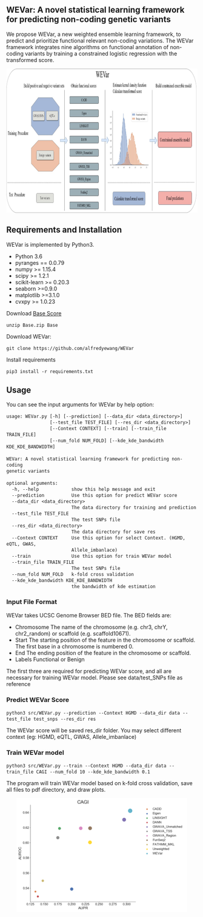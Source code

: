 ## WEVar: A novel statistical learning framework for predicting non-coding genetic variants

We propose WEVar, a new weighted ensemble learning framework, to predict and prioritize functional relevant non-coding variations. The WEVar framework integrates nine algorithms on functional annotation of non-coding variants by training a constrained logistic regression with the transformed score.
<center>

<div align=center><img width="1200" height="380" src="https://raw.githubusercontent.com/alfredyewang/WEVar/master/doc/WEVAR.jpg"/></div>
</center>  



## Requirements and Installation

WEVar is implemented by Python3.

- Python 3.6
- pyranges == 0.0.79
- numpy >= 1.15.4
- scipy >= 1.2.1
- scikit-learn >= 0.20.3
- seaborn >=0.9.0
- matplotlib >=3.1.0
- cvxpy >= 1.0.23

Download [Base Score](https://indiana-my.sharepoint.com/personal/yw146_iu_edu/_layouts/15/onedrive.aspx?id=%2Fpersonal%2Fyw146%5Fiu%5Fedu%2FDocuments%2FBase%2Ezip&parent=%2Fpersonal%2Fyw146%5Fiu%5Fedu%2FDocuments&originalPath=aHR0cHM6Ly9pbmRpYW5hLW15LnNoYXJlcG9pbnQuY29tLzp1Oi9nL3BlcnNvbmFsL3l3MTQ2X2l1X2VkdS9FVlZ3N3FFckNXSkZsMVhHTkVTSnN4Z0JtU0dqV0JWN1ZESXV1czZsNWZJdmZRP3J0aW1lPWgzVHg5VFFTMkVn)

```
unzip Base.zip Base
```


Download WEVar:
```
git clone https://github.com/alfredyewang/WEVar
```
Install requirements
```
pip3 install -r requirements.txt
```
## Usage
You can see the input arguments for WEVar by help option:

```
usage: WEVar.py [-h] [--prediction] [--data_dir <data_directory>]
                [--test_file TEST_FILE] [--res_dir <data_directory>]
                [--Context CONTEXT] [--train] [--train_file TRAIN_FILE]
                [--num_fold NUM_FOLD] [--kde_kde_bandwidth KDE_KDE_BANDWIDTH]

WEVar: A novel statistical learning framework for predicting non-coding
genetic variants

optional arguments:
  -h, --help            show this help message and exit
  --prediction          Use this option for predict WEVar score
  --data_dir <data_directory>
                        The data directory for training and prediction
  --test_file TEST_FILE
                        The test SNPs file
  --res_dir <data_directory>
                        The data directory for save res
  --Context CONTEXT     Use this option for select Context. (HGMD, eQTL, GWAS,
                        Allele_imbanlace)
  --train               Use this option for train WEVar model
  --train_file TRAIN_FILE
                        The test SNPs file
  --num_fold NUM_FOLD   k-fold cross validation
  --kde_kde_bandwidth KDE_KDE_BANDWIDTH
                        the bandwidth of kde estimation

```

### Input File Format
WEVar takes UCSC Genome Browser BED file. The BED fields are:

- Chromosome  The name of the chromosome (e.g. chr3, chrY, chr2_random) or scaffold (e.g. scaffold10671).
- Start The starting position of the feature in the chromosome or scaffold. The first base in a chromosome is numbered 0.
- End The ending position of the feature in the chromosome or scaffold.
- Labels Functional or Benign

The first three are required for predicting WEVar score, and all are necessary for training WEVar model. Please see data/test_SNPs file as reference

### Predict WEVar Score

```
python3 src/WEVar.py --prediction --Context HGMD --data_dir data --test_file test_snps --res_dir res

```
The WEVar score will be saved res_dir folder. You may select different context (eg: HGMD, eQTL, GWAS, Allele_imbanlace)

### Train WEVar model

```
python3 src/WEVar.py --train --Context HGMD --data_dir data --train_file CAGI --num_fold 10 --kde_kde_bandwidth 0.1

```
The program will train WEVar model based on k-fold cross validation, save all files to pdf directory, and draw plots.

<center>
<div align=center><img width="450" height="300" src="https://raw.githubusercontent.com/alfredyewang/WEVar/master/doc/CAGI.png"/></div>
</center>  
